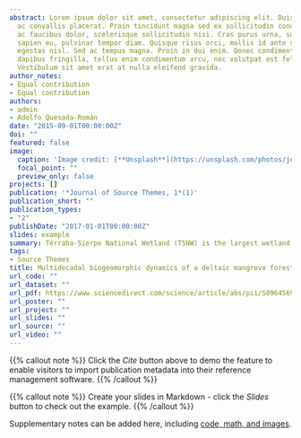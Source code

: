 ```yaml
---
abstract: Lorem ipsum dolor sit amet, consectetur adipiscing elit. Duis posuere tellus
  ac convallis placerat. Proin tincidunt magna sed ex sollicitudin condimentum. Sed
  ac faucibus dolor, scelerisque sollicitudin nisi. Cras purus urna, suscipit quis
  sapien eu, pulvinar tempor diam. Quisque risus orci, mollis id ante sit amet, gravida
  egestas nisl. Sed ac tempus magna. Proin in dui enim. Donec condimentum, sem id
  dapibus fringilla, tellus enim condimentum arcu, nec volutpat est felis vel metus.
  Vestibulum sit amet erat at nulla eleifend gravida.
author_notes:
- Equal contribution
- Equal contribution
authors:
- admin
- Adolfo Quesada-Román
date: "2015-09-01T00:00:00Z"
doi: ""
featured: false
image:
  caption: 'Image credit: [**Unsplash**](https://unsplash.com/photos/jdD8gXaTZsc)'
  focal_point: ""
  preview_only: false
projects: []
publication: '*Journal of Source Themes, 1*(1)'
publication_short: ""
publication_types:
- "2"
publishDate: "2017-01-01T00:00:00Z"
slides: example
summary: Térraba-Sierpe National Wetland (TSNW) is the largest wetland in Costa Rica located in the southeastern part of the country. The protected area comprises the Térraba-Sierpe delta covered with dense mangrove vegetation. We aim to analyze the geomorphological evolution of the coastal bars and the land use/cover change between 1948 and 2012 using aerial photographs and satellite images interpretation as well as field corroboration. We determined the geomorphological dynamics of three coastal bars (supratidal, intertidal, and subtidal), ten land uses/covers, and deforestation rates of six delta mouths for 64 years. In addition, we estimated a net periodic loss by deforestation between 1948 and 2012 exceeding 2562 ha, with an annual net loss of 40 ha per year. Moreover, these outputs quantify the anthropic impact over 40 years and give good evidence from an example of environmental policies implementation since the 1990s to protect these fragile tropical ecosystems.
tags:
- Source Themes
title: Multidecadal biogeomorphic dynamics of a deltaic mangrove forest in Costa Rica
url_code: ""
url_dataset: ""
url_pdf: https://www.sciencedirect.com/science/article/abs/pii/S0964569121002532?dgcid=author
url_poster: ""
url_project: ""
url_slides: ""
url_source: ""
url_video: ""
---
```


{{% callout note %}}
Click the *Cite* button above to demo the feature to enable visitors to import publication metadata into their reference management software.
{{% /callout %}}

{{% callout note %}}
Create your slides in Markdown - click the *Slides* button to check out the example.
{{% /callout %}}

Supplementary notes can be added here, including [code, math, and images](https://wowchemy.com/docs/writing-markdown-latex/).
